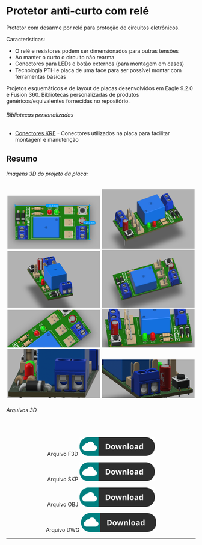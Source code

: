 # Protetor anti-curto com relé
Protetor com desarme por relé para proteção de circuitos eletrônicos.

Características:
- O relé e resistores podem ser dimensionados para outras tensões
- Ao manter o curto o circuito não rearma
- Conectores para LEDs e botão externos (para montagem em cases)
- Tecnologia PTH e placa de uma face para ser possível montar com ferramentas básicas


Projetos esquemáticos e de layout de placas desenvolvidos em Eagle 9.2.0 e Fusion 360.
Bibliotecas personalizadas de produtos genéricos/equivalentes fornecidas no repositório.

###### Bibliotecas personalizadas
* [Conectores KRE](https://github.com/leonardokr/eagle-bibliotecas-3d) - Conectores utilizados na placa para facilitar montagem e manutenção

## Resumo

###### Imagens 3D do projeto da placa:
<p align="center">
  <img src="img/01.png" width="49%">
  <img src="img/02.png" width="49%">
  <img src="img/03.png" width="49%">
  <img src="img/04.png" width="49%">
  <img src="img/05.png" width="49%">
  <img src="img/06.png" width="49%">
  <img src="img/07.png" width="49%">
  <img src="img/08.png" width="49%">
</p>

###### Arquivos 3D
<br>
<p align="center"> Arquivo F3D
  <a href="3d/main.f3d" download="3d/main.f3d"><img width="200px" src="https://github.com/leonardokr/leonardokr/blob/master/resources/download.svg"></a>
</p>
<p align="center"> Arquivo SKP
  <a href="3d/main.skp" download="3d/main.skp"><img width="200px" src="https://github.com/leonardokr/leonardokr/blob/master/resources/download.svg"></a>
</p>
<p align="center"> Arquivo OBJ
  <a href="3d/main.obj" download="3d/main.obj"><img width="200px" src="https://github.com/leonardokr/leonardokr/blob/master/resources/download.svg"></a>
</p>
<p align="center"> Arquivo DWG
  <a href="3d/main.dwg" download="3d/main.dwg"><img width="200px" src="https://github.com/leonardokr/leonardokr/blob/master/resources/download.svg"></a>
</p>
<hr>
